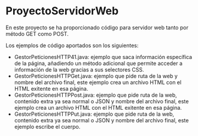 # ProyectoServidorWeb

En este proyecto se ha proporcionado código para servidor web tanto por método GET como POST.

Los ejemplos de código aportados son los siguientes:

  - GestorPeticionesHTTP41.java: ejemplo que saca información específica de la página, añadiendo un método adicional que permite acceder a información de la web gracias a sus selectores CSS.
  - GestorPeticionesHTTPGet.java: ejemplo que pide ruta de la web y nombre del archivo final, este ejemplo crea un archivo HTML con el HTML exitente en esa página.
  - GestorPeticionesHTTPPost.java: ejemplo que pide ruta de la web, contenido extra ya sea normal o JSON y nombre del archivo final, este ejemplo crea un archivo HTML con el HTML exitente en esa página.
  - GestorPeticionesHTTPPut.java: ejemplo que pide ruta de la web, contenido extra ya sea normal o JSON y nombre del archivo final, este ejemplo escribe el cuerpo.

